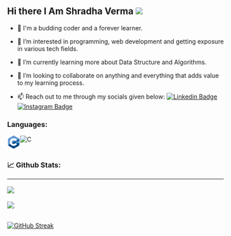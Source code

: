 ## Hi there I Am Shradha Verma <img src="https://raw.githubusercontent.com/debdutgoswami/debdutgoswami/master/assets/gifs/Hi.gif" width="30px">


- 👋 I'm a budding coder and a forever learner.
- 👀 I’m interested in programming, web development and getting exposure in various tech fields. 
- 🌱 I’m currently learning more about Data Structure and Algorithms.
- 💞️ I’m looking to collaborate on anything and everything that adds value to my learning process.

- 📫 Reach out to me through my socials given below:
   [![Linkedin Badge](https://img.shields.io/badge/-Shradha-Verma-12-blue?style=flat-square&logo=Linkedin&logoColor=white&link=https://www.linkedin.com/in/shradha-verma-37ab0b1b6/
   )](https://www.linkedin.com/in/shradha-verma-37ab0b1b6/) 
   [![Instagram Badge](https://img.shields.io/badge/-@Shradha-Verma-E4405F?style=flat-square&logo=instagram&logoColor=white&link=https://www.instagram.com/shradha.e.i.o.u/)](https://www.instagram.com/shradha.e.i.o.u/) 
   
   
  
### Languages:
<img align="left" alt="C++" width="30px" src="https://raw.githubusercontent.com/github/explore/80688e429a7d4ef2fca1e82350fe8e3517d3494d/topics/cpp/cpp.png" />
<img align="left" alt="C" width="30px" src="https://upload.wikimedia.org/wikipedia/commons/thumb/1/18/C_Programming_Language.svg/1200px-C_Programming_Language.svg.png" />
<br><br>

### 📈 Github Stats:
<hr/>

<a href="https://github.com/Shradha-Verma-12">
<img align="center" src="https://github-readme-stats.vercel.app/api?username=Shradha-Verma-12&show_icons=true&include_all_commits=true&theme=midnight-purple&count_private=true">
</a>
<br><br>
<a href="https://github.com/remcohalman/github-readme-stats">
<img align="center" src="https://github-readme-stats.anuraghazra1.vercel.app/api/top-langs/?username=Shradha-Verma-12&layout=compact&theme=blue-green" />
</a>
<br><br>

[![GitHub Streak](https://github-readme-streak-stats.herokuapp.com/?user=Shradha-Verma-12)](https://git.io/streak-stats)

  
   





<!---
Shradha-Verma-12/Shradha-Verma-12 is a ✨ special ✨ repository because its `README.md` (this file) appears on your GitHub profile.
You can click the Preview link to take a look at your changes.
--->
